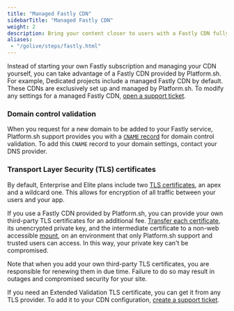```yaml
---
title: "Managed Fastly CDN"
sidebarTitle: "Managed Fastly CDN"
weight: 2
description: Bring your content closer to users with a Fastly CDN fully managed by Platform.sh. 
aliases:
 - "/golive/steps/fastly.html"
---
```


Instead of starting your own Fastly subscription and managing your CDN yourself,
you can take advantage of a Fastly CDN provided by Platform.sh.
For example, Dedicated projects include a managed Fastly CDN by default.
These CDNs are exclusively set up and managed by Platform.sh.
To modify any settings for a managed Fastly CDN,
[open a support ticket](https://console.platform.sh/-/users/~/tickets/open).

### Domain control validation
 
When you request for a new domain to be added to your Fastly service,
Platform.sh support provides you with a [`CNAME` record](../../domains/steps/dns.md) for domain control validation.
To add this `CNAME` record to your domain settings,
contact your DNS provider.

### Transport Layer Security (TLS) certificates
 
By default, Enterprise and Elite plans include two [TLS certificates](../../other/glossary.md#transport-layer-security-tls),
an apex and a wildcard one.
This allows for encryption of all traffic between your users and your app.
 
If you use a Fastly CDN provided by Platform.sh, 
you can provide your own third-party TLS certificates for an additional fee.
[Transfer each certificate](../../development/file-transfer.md),
its unencrypted private key, 
and the intermediate certificate to a non-web accessible [mount](../../create-apps/app-reference.md#mounts),
on an environment that only Platform.sh support and trusted users can access.
In this way, your private key can't be compromised.
 
Note that when you add your own third-party TLS certificates,
you are responsible for renewing them in due time.
Failure to do so may result in outages and compromised security for your site.
 
If you need an Extended Validation TLS certificate, 
you can get it from any TLS provider.
To add it to your CDN configuration, [create a support ticket](../../overview/get-support.md#create-a-support-ticket).